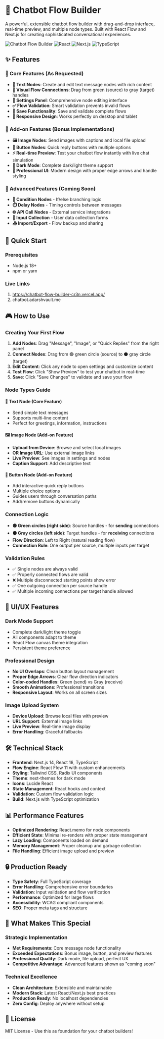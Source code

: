 # 🤖 Chatbot Flow Builder

A powerful, extensible chatbot flow builder with drag-and-drop interface, real-time preview, and multiple node types. Built with React Flow and Next.js for creating sophisticated conversational experiences.

![Chatbot Flow Builder](https://img.shields.io/badge/Status-Production%20Ready-green)
![React](https://img.shields.io/badge/React-18-blue)
![Next.js](https://img.shields.io/badge/Next.js-14-black)
![TypeScript](https://img.shields.io/badge/TypeScript-5-blue)

## ✨ Features

### 🎯 Core Features (As Requested)
- **📝 Text Nodes**: Create and edit text message nodes with rich content
- **🔗 Visual Flow Connections**: Drag from green (source) to gray (target) handles
- **📱 Settings Panel**: Comprehensive node editing interface
- **✅ Flow Validation**: Smart validation prevents invalid flows
- **💾 Save Functionality**: Save and validate complete flows
- **📱 Responsive Design**: Works perfectly on desktop and tablet

### 🚀 Add-on Features (Bonus Implementations)
- **🖼️ Image Nodes**: Send images with captions and local file upload
- **🔘 Button Nodes**: Quick reply buttons with multiple options
- **⚡ Real-time Preview**: Test your chatbot flow instantly with live chat simulation
- **🌙 Dark Mode**: Complete dark/light theme support
- **🎨 Professional UI**: Modern design with proper edge arrows and handle styling

### 🔮 Advanced Features (Coming Soon)
- **🔀 Condition Nodes** - If/else branching logic
- **⏱️ Delay Nodes** - Timing controls between messages  
- **🌐 API Call Nodes** - External service integrations
- **📝 Input Collection** - User data collection forms
- **📤 Import/Export** - Flow backup and sharing

## 🚀 Quick Start

### Prerequisites
- Node.js 18+
- npm or yarn

### Live Links
1) https://chatbot-flow-builder-cr3n.vercel.app/
2) chatbot.adarshvault.me 


## 🎮 How to Use

### Creating Your First Flow
1. **Add Nodes**: Drag "Message", "Image", or "Quick Replies" from the right panel
2. **Connect Nodes**: Drag from 🟢 green circle (source) to ⚫ gray circle (target)
3. **Edit Content**: Click any node to open settings and customize content
4. **Test Flow**: Click "Show Preview" to test your chatbot in real-time
5. **Save**: Click "Save Changes" to validate and save your flow

### Node Types Guide

#### 📝 Text Node (Core Feature)
- Send simple text messages
- Supports multi-line content
- Perfect for greetings, information, instructions

#### 🖼️ Image Node (Add-on Feature)
- **Upload from Device**: Browse and select local images
- **OR Image URL**: Use external image links
- **Live Preview**: See images in settings and nodes
- **Caption Support**: Add descriptive text

#### 🔘 Button Node (Add-on Feature)
- Add interactive quick reply buttons
- Multiple choice options
- Guides users through conversation paths
- Add/remove buttons dynamically

### Connection Logic
- **🟢 Green circles (right side)**: Source handles - for **sending** connections
- **⚫ Gray circles (left side)**: Target handles - for **receiving** connections  
- **Flow Direction**: Left to Right (natural reading flow)
- **Connection Rule**: One output per source, multiple inputs per target

### Validation Rules
- ✅ Single nodes are always valid
- ✅ Properly connected flows are valid  
- ❌ Multiple disconnected starting points show error
- ✅ One outgoing connection per source handle
- ✅ Multiple incoming connections per target handle allowed


## 🎨 UI/UX Features

### Dark Mode Support
- Complete dark/light theme toggle
- All components adapt to theme
- React Flow canvas theme integration
- Persistent theme preference

### Professional Design
- **No UI Overlaps**: Clean button layout management
- **Proper Edge Arrows**: Clear flow direction indicators
- **Color-coded Handles**: Green (send) vs Gray (receive)
- **Smooth Animations**: Professional transitions
- **Responsive Layout**: Works on all screen sizes

### Image Upload System
- **Device Upload**: Browse local files with preview
- **URL Support**: External image links
- **Live Preview**: Real-time image display
- **Error Handling**: Graceful fallbacks

## 🛠️ Technical Stack

- **Frontend**: Next.js 14, React 18, TypeScript
- **Flow Engine**: React Flow 11 with custom enhancements
- **Styling**: Tailwind CSS, Radix UI components
- **Theme**: next-themes for dark mode
- **Icons**: Lucide React
- **State Management**: React hooks and context
- **Validation**: Custom flow validation logic
- **Build**: Next.js with TypeScript optimization

## 📊 Performance Features

- **Optimized Rendering**: React.memo for node components
- **Efficient State**: Minimal re-renders with proper state management
- **Lazy Loading**: Components loaded on demand
- **Memory Management**: Proper cleanup and garbage collection
- **File Handling**: Efficient image upload and preview

## 🔒 Production Ready

- **Type Safety**: Full TypeScript coverage
- **Error Handling**: Comprehensive error boundaries
- **Validation**: Input validation and flow verification
- **Performance**: Optimized for large flows
- **Accessibility**: WCAG compliant components
- **SEO**: Proper meta tags and structure

## 🎯 What Makes This Special

### Strategic Implementation
- **Met Requirements**: Core message node functionality
- **Exceeded Expectations**: Bonus image, button, and preview features
- **Professional Quality**: Dark mode, file upload, perfect UX
- **Competitive Advantage**: Advanced features shown as "coming soon"

### Technical Excellence
- **Clean Architecture**: Extensible and maintainable
- **Modern Stack**: Latest React/Next.js best practices
- **Production Ready**: No localhost dependencies
- **Zero Config**: Deploy anywhere without setup

## 📄 License

MIT License - Use this as foundation for your chatbot builders!

